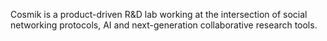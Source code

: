 Cosmik is a product-driven R&D lab working at the intersection of social networking protocols, AI and next-generation collaborative research tools.
